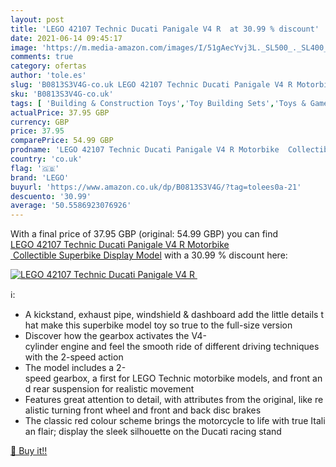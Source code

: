 ```yaml
---
layout: post
title: 'LEGO 42107 Technic Ducati Panigale V4 R  at 30.99 % discount'
date: 2021-06-14 09:45:17
image: 'https://m.media-amazon.com/images/I/51gAecYvj3L._SL500_._SL400_.jpg'
comments: true
category: ofertas
author: 'tole.es'
slug: 'B0813S3V4G-co.uk LEGO 42107 Technic Ducati Panigale V4 R Motorbike...'
sku: 'B0813S3V4G-co.uk'
tags: [ 'Building & Construction Toys','Toy Building Sets','Toys & Games','Toys Store','lego', ]
actualPrice: 37.95 GBP
currency: GBP
price: 37.95
comparePrice: 54.99 GBP
prodname: 'LEGO 42107 Technic Ducati Panigale V4 R Motorbike  Collectible Superbike Display Model'
country: 'co.uk'
flag: '🇬🇧'
brand: 'LEGO'
buyurl: 'https://www.amazon.co.uk/dp/B0813S3V4G/?tag=tolees0a-21'
descuento: '30.99'
average: '50.5586923076926'
---
```


With a final price of 37.95 GBP (original: 54.99 GBP) you can find [LEGO 42107 Technic Ducati Panigale V4 R Motorbike  Collectible Superbike Display Model](https://www.amazon.co.uk/dp/B0813S3V4G/?tag=tolees0a-21) with a  30.99 % discount here:

[![LEGO 42107 Technic Ducati Panigale V4 R ](https://m.media-amazon.com/images/I/51gAecYvj3L._SL500_._SL400_.jpg)](https://www.amazon.co.uk/dp/B0813S3V4G/?tag=tolees0a-21)

ℹ️:

- A kickstand, exhaust pipe, windshield & dashboard add the little details that make this superbike model toy so true to the full-size version
- Discover how the gearbox activates the V4-cylinder engine and feel the smooth ride of different driving techniques with the 2-speed action
- The model includes a 2-speed gearbox, a first for LEGO Technic motorbike models, and front and rear suspension for realistic movement
- Features great attention to detail, with attributes from the original, like realistic turning front wheel and front and back disc brakes
- The classic red colour scheme brings the motorcycle to life with true Italian flair; display the sleek silhouette on the Ducati racing stand

[🛒 Buy it!!](https://www.amazon.co.uk/dp/B0813S3V4G/?tag=tolees0a-21)
